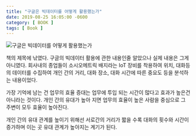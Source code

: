 ```yaml
---
title: "구글은 빅데이터를 어떻게 활용했는가"
date: 2019-08-25 16:05:00 -0600
category: [ BOOK ]
tags: [ Book ]
---
```

![구글은 빅데이터를 어떻게 활용했는가](../../assets/images/books/20190824_people_analytics.jpeg)

책의 제목에 낚였다. 구글의 빅데이터 활용에 관한 내용인줄 알았으나 실제 내용은 그게 아니였다.
회사내의 종업들이 소시오메트릭 배지라는 IoT 장비를 착용하여 위치, 대화등의 데이터를 수집하여
개인 간의 거리, 대화 장소, 대화 시간에 따른 중요도 등을 분석하는 내용이었다.

가장 기억에 남는 건 업무의 효율 증대는 업무에 투입 되는 시간이 많다고 효과가 높은건 아니라는 것이다.
개인 간의 유대가 높아 지면 업무의 효율이 높은 사람을 중심으로 그 주변이 모두 효율이 높아진다.

개인 간의 유대 관계를 높이기 위해선 서로간의 거리가 짧을 수록 대화의 횟수와 시간이 증가하며 이는 곳 유대
관계가 높아지는 계기가 된다.
